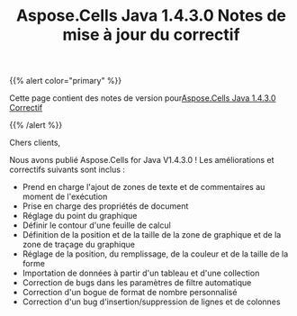 ﻿---
title: Aspose.Cells Java 1.4.3.0 Notes de mise à jour du correctif
type: docs
weight: 140
url: /fr/java/aspose-cells-java-1-4-3-0-hot-fix-release-notes/
---
{{% alert color="primary" %}} 

 Cette page contient des notes de version pour[Aspose.Cells Java 1.4.3.0 Correctif](https://downloads.aspose.com/cells/java/new-releases/aspose.cells-java-1.4.3.0-hot-fix/)

{{% /alert %}} 

 Chers clients,

 Nous avons publié Aspose.Cells for Java V1.4.3.0 ! Les améliorations et correctifs suivants sont inclus :

- Prend en charge l'ajout de zones de texte et de commentaires au moment de l'exécution
- Prise en charge des propriétés de document
- Réglage du point du graphique
- Définir le contour d'une feuille de calcul
- Définition de la position et de la taille de la zone de graphique et de la zone de traçage du graphique
- Réglage de la position, du remplissage, de la couleur et de la taille de la forme
- Importation de données à partir d'un tableau et d'une collection
- Correction de bugs dans les paramètres de filtre automatique
- Correction d'un bogue de format de nombre personnalisé
- Correction d'un bug d'insertion/suppression de lignes et de colonnes
